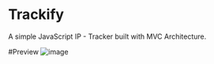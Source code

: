# Trackify

A simple JavaScript IP - Tracker built with MVC Architecture.

#Preview
![image](https://user-images.githubusercontent.com/90062200/192046866-563a1e70-67b5-4028-b61e-f179cdce715c.png)
